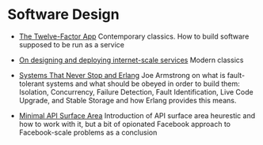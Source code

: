 # Software Design

* [The Twelve-Factor App](https://12factor.net/) Contemporary classics. How to
  build software supposed to be run as a service

* [On designing and deploying internet-scale services](https://blog.acolyer.org/2016/09/12/on-designing-and-deploying-internet-scale-services/)
  Modern classics

* [Systems That Never Stop and Erlang](http://videoh.infoq.com/presentations/09-mar-erlang-alanguagefor.flv)
  Joe Armstrong on what is fault-tolerant systems and what should be obeyed in
  order to build them: Isolation, Concurrency, Failure Detection, Fault Identification,
  Live Code Upgrade, and Stable Storage and how Erlang provides this means.

* [Minimal API Surface Area](https://www.youtube.com/watch?v=4anAwXYqLG8)
  Introduction of API surface area heurestic and how to work with it,
  but a bit of opionated Facebook approach to Facebook-scale problems as a conclusion
